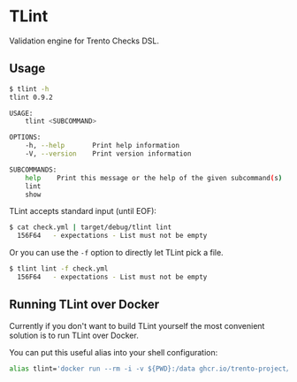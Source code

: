 # TLint
Validation engine for Trento Checks DSL.

## Usage
```sh
$ tlint -h
tlint 0.9.2

USAGE:
    tlint <SUBCOMMAND>

OPTIONS:
    -h, --help       Print help information
    -V, --version    Print version information

SUBCOMMANDS:
    help    Print this message or the help of the given subcommand(s)
    lint
    show

```

TLint accepts standard input (until EOF):

```sh
$ cat check.yml | target/debug/tlint lint
  156F64   - expectations - List must not be empty
```

Or you can use the `-f` option to directly let TLint pick a file.

```sh
$ tlint lint -f check.yml
  156F64   - expectations - List must not be empty
```

## Running TLint over Docker
Currently if you don't want to build TLint yourself the most convenient solution is to run TLint over Docker.

You can put this useful alias into your shell configuration:

```sh
alias tlint='docker run --rm -i -v ${PWD}:/data ghcr.io/trento-project/tlint:latest'
```

